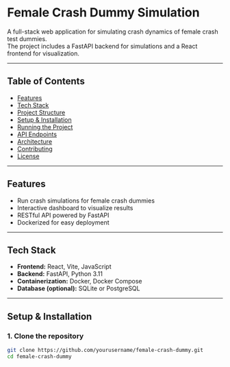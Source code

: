 # Female Crash Dummy Simulation

A full-stack web application for simulating crash dynamics of female crash test dummies.  
The project includes a FastAPI backend for simulations and a React frontend for visualization.

---

## Table of Contents
- [Features](#features)
- [Tech Stack](#tech-stack)
- [Project Structure](#project-structure)
- [Setup & Installation](#setup--installation)
- [Running the Project](#running-the-project)
- [API Endpoints](#api-endpoints)
- [Architecture](#architecture)
- [Contributing](#contributing)
- [License](#license)

---

## Features
- Run crash simulations for female crash dummies  
- Interactive dashboard to visualize results  
- RESTful API powered by FastAPI  
- Dockerized for easy deployment  

---

## Tech Stack
- **Frontend:** React, Vite, JavaScript  
- **Backend:** FastAPI, Python 3.11  
- **Containerization:** Docker, Docker Compose  
- **Database (optional):** SQLite or PostgreSQL  

---

## Setup & Installation

### 1. Clone the repository
```bash
git clone https://github.com/yourusername/female-crash-dummy.git
cd female-crash-dummy


